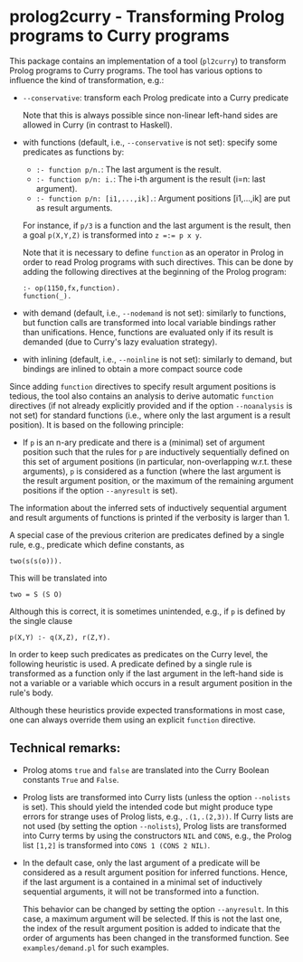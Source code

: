 prolog2curry - Transforming Prolog programs to Curry programs
=============================================================

This package contains an implementation of a tool (`pl2curry`)
to transform Prolog programs to Curry programs. The tool has various
options to influence the kind of transformation, e.g.:

- `--conservative`: transform each Prolog predicate into a Curry predicate

  Note that this is always possible since non-linear left-hand sides
  are allowed in Curry (in contrast to Haskell).

- with functions (default, i.e., `--conservative` is not set):
  specify some predicates as functions by:

  * `:- function p/n.`: The last argument is the result.
  * `:- function p/n: i.`: The i-th argument is the result (i=n: last argument).
  * `:- function p/n: [i1,...,ik].`: Argument positions [i1,...,ik] are
    put as result arguments.

  For instance, if `p/3` is a function and the last argument is the result,
  then a goal `p(X,Y,Z)` is transformed into `z =:= p x y`.

  Note that it is necessary to define `function` as an operator in Prolog
  in order to read Prolog programs with such directives. This can be done
  by adding the following directives at the beginning of the Prolog program:

      :- op(1150,fx,function).
      function(_).

- with demand (default, i.e., `--nodemand` is not set):
  similarly to functions, but function calls are transformed
  into local variable bindings rather than unifications. Hence,
  functions are evaluated only if its result is demanded
  (due to Curry's lazy evaluation strategy).

- with inlining (default, i.e., `--noinline` is not set):
  similarly to demand, but bindings are inlined to obtain
  a more compact source code

Since adding `function` directives to specify result argument positions
is tedious, the tool also contains an analysis to derive automatic
`function` directives (if not already explicitly provided and
if the option `--noanalysis` is not set) for standard functions
(i.e., where only the last argument is a result position).
It is based on the following principle:

- If `p` is an n-ary predicate and there is a (minimal) set of
  argument position such that the rules for `p` are inductively
  sequentially defined on this set of argument positions
  (in particular, non-overlapping w.r.t. these arguments),
  `p` is considered as a function (where the last argument
  is the result argument position, or the maximum of the remaining
  argument positions if the option `--anyresult` is set).

The information about the inferred sets of inductively sequential argument
and result arguments of functions is printed if the verbosity is larger than 1.

A special case of the previous criterion are predicates
defined by a single rule, e.g., predicate which define constants, as

    two(s(s(o))).

This will be translated into

    two = S (S O)

Although this is correct, it is sometimes unintended, e.g.,
if `p` is defined by the single clause

    p(X,Y) :- q(X,Z), r(Z,Y).

In order to keep such predicates as predicates on the Curry level,
the following heuristic is used. A predicate defined by a single rule
is transformed as a function only if the last argument in the left-hand side
is not a variable or a variable which occurs in a result argument position
in the rule's body.

Although these heuristics provide expected transformations
in most case, one can always override them using an explicit
`function` directive.


Technical remarks:
------------------

- Prolog atoms `true` and `false` are translated into the Curry
  Boolean constants `True` and `False`.

- Prolog lists are transformed into Curry lists (unless the option
  `--nolists` is set).
  This should yield the intended code but might produce type errors
  for strange uses of Prolog lists, e.g., `.(1,.(2,3))`.
  If Curry lists are not used (by setting the option `--nolists`),
  Prolog lists are transformed into Curry terms by using the constructors
  `NIL` and `CONS`, e.g., the Prolog list
  `[1,2]` is transformed into `CONS 1 (CONS 2 NIL)`.

- In the default case, only the last argument of a predicate will be
  considered as a result argument position for inferred functions.
  Hence, if the last argument is a contained in a minimal set
  of inductively sequential arguments, it will not be transformed
  into a function.

  This behavior can be changed by setting the option `--anyresult`.
  In this case, a maximum argument will be selected.
  If this is not the last one, the index of the result argument
  position is added to indicate that the order of arguments
  has been changed in the transformed function.
  See `examples/demand.pl` for such examples.
